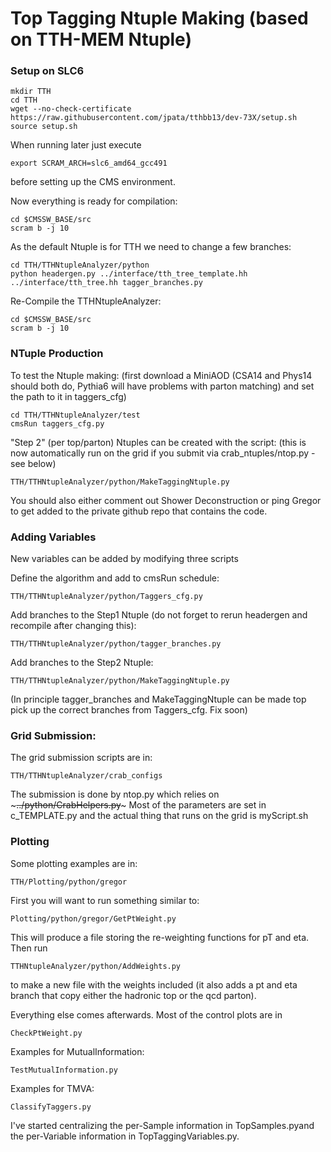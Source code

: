 Top Tagging Ntuple Making (based on TTH-MEM Ntuple)
==============

### Setup on SLC6
~~~
mkdir TTH
cd TTH
wget --no-check-certificate https://raw.githubusercontent.com/jpata/tthbb13/dev-73X/setup.sh
source setup.sh
~~~

When running later just execute
~~~
export SCRAM_ARCH=slc6_amd64_gcc491
~~~
before setting up the CMS environment.

Now everything is ready for compilation:
~~~
cd $CMSSW_BASE/src
scram b -j 10
~~~

As the default Ntuple is for TTH we need to change a few branches:
~~~
cd TTH/TTHNtupleAnalyzer/python
python headergen.py ../interface/tth_tree_template.hh ../interface/tth_tree.hh tagger_branches.py
~~~

Re-Compile the TTHNtupleAnalyzer:
~~~
cd $CMSSW_BASE/src
scram b -j 10
~~~




### NTuple Production


To test the Ntuple making:
(first download a MiniAOD (CSA14 and Phys14 should both do, Pythia6 will have problems with parton matching) and set the path to it in taggers_cfg)
~~~
cd TTH/TTHNtupleAnalyzer/test
cmsRun taggers_cfg.py
~~~

"Step 2" (per top/parton) Ntuples can be created with the script:
(this is now automatically run on the grid if you submit via crab_ntuples/ntop.py - see below)
~~~
TTH/TTHNtupleAnalyzer/python/MakeTaggingNtuple.py
~~~

You should also either comment out Shower Deconstruction or ping Gregor to get added to the private github repo that contains the code.

### Adding Variables

New variables can be added by modifying three scripts

Define the algorithm and add to cmsRun schedule:
~~~
TTH/TTHNtupleAnalyzer/python/Taggers_cfg.py
~~~

Add branches to the Step1 Ntuple (do not forget to rerun headergen and recompile after changing this):
~~~
TTH/TTHNtupleAnalyzer/python/tagger_branches.py
~~~

Add branches to the Step2 Ntuple:
~~~
TTH/TTHNtupleAnalyzer/python/MakeTaggingNtuple.py
~~~

(In principle tagger_branches and MakeTaggingNtuple can be made top pick up the correct branches from Taggers_cfg. Fix soon)


### Grid Submission:
The grid submission scripts are in: 
~~~
TTH/TTHNtupleAnalyzer/crab_configs
~~~

The submission is done by ntop.py which relies on ~~~../python/CrabHelpers.py~~~ Most of the parameters are set in c_TEMPLATE.py and the actual thing that runs on the grid is myScript.sh

### Plotting

Some plotting examples are in:
~~~
TTH/Plotting/python/gregor
~~~

First you will want to run something similar to:
~~~
Plotting/python/gregor/GetPtWeight.py
~~~

This will produce a file storing the re-weighting functions for pT and eta. Then run
~~~
TTHNtupleAnalyzer/python/AddWeights.py
~~~
to make a new file with the weights included (it also adds a pt and eta branch that copy either the hadronic top or the qcd parton).

Everything else comes afterwards.
Most of the control plots are in
~~~
CheckPtWeight.py
~~~
Examples for MutualInformation:
~~~
TestMutualInformation.py
~~~
Examples for TMVA:
~~~
ClassifyTaggers.py
~~~

I've started centralizing the per-Sample information in TopSamples.pyand the per-Variable information in TopTaggingVariables.py.




